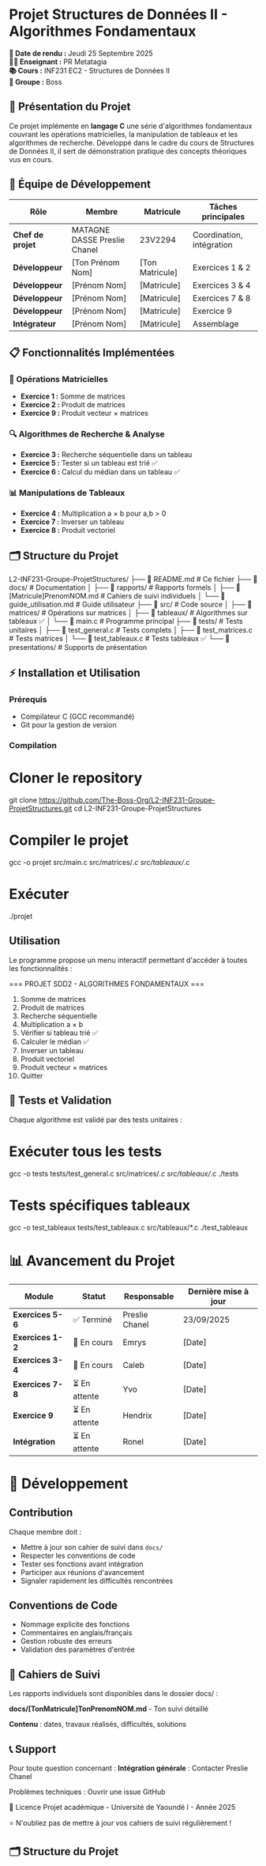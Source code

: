 # Projet Structures de Données II - Algorithmes Fondamentaux

**📅 Date de rendu :** Jeudi 25 Septembre 2025  
**👨‍🏫 Enseignant :** PR Metatagia  
**📚 Cours :** INF231 EC2 - Structures de Données II  
**👥 Groupe :** Boss

## 🎯 Présentation du Projet

Ce projet implémente en **langage C** une série d'algorithmes fondamentaux couvrant les opérations matricielles, la manipulation de tableaux et les algorithmes de recherche. Développé dans le cadre du cours de Structures de Données II, il sert de démonstration pratique des concepts théoriques vus en cours.

## 👥 Équipe de Développement

| Rôle | Membre | Matricule | Tâches principales |
|------|--------|-----------|-------------------|
| **Chef de projet** | MATAGNE DASSE Preslie Chanel | 23V2294 | Coordination, intégration | Exercices 5 & 6 |
| **Développeur** | [Ton Prénom Nom] | [Ton Matricule] | Exercices 1 & 2 |
| **Développeur** | [Prénom Nom] | [Matricule] | Exercices 3 & 4 |
| **Développeur** | [Prénom Nom] | [Matricule] | Exercices 7 & 8 |
| **Développeur** | [Prénom Nom] | [Matricule] | Exercice 9 |
| **Intégrateur** | [Prénom Nom] | [Matricule] | Assemblage| Main program, tests |

## 📋 Fonctionnalités Implémentées

### 🔢 Opérations Matricielles
- **Exercice 1 :** Somme de matrices
- **Exercice 2 :** Produit de matrices
- **Exercice 9 :** Produit vecteur × matrices

### 🔍 Algorithmes de Recherche & Analyse
- **Exercice 3 :** Recherche séquentielle dans un tableau
- **Exercice 5 :** Tester si un tableau est trié ✅
- **Exercice 6 :** Calcul du médian dans un tableau ✅

### 📊 Manipulations de Tableaux
- **Exercice 4 :** Multiplication a × b pour a,b > 0
- **Exercice 7 :** Inverser un tableau
- **Exercice 8 :** Produit vectoriel

## 🗂️ Structure du Projet
L2-INF231-Groupe-ProjetStructures/
├── 📄 README.md # Ce fichier
├── 📁 docs/ # Documentation
│ ├── 📁 rapports/ # Rapports formels
│ ├── 📄 [Matricule]PrenomNOM.md # Cahiers de suivi individuels
│ └── 📄 guide_utilisation.md # Guide utilisateur
├── 📁 src/ # Code source
│ ├── 📁 matrices/ # Opérations sur matrices
│ ├── 📁 tableaux/ # Algorithmes sur tableaux ✅
│ └── 📄 main.c # Programme principal
├── 📁 tests/ # Tests unitaires
│ ├── 📄 test_general.c # Tests complets
│ ├── 📄 test_matrices.c # Tests matrices
│ └── 📄 test_tableaux.c # Tests tableaux ✅
└── 📁 presentations/ # Supports de présentation


## ⚡ Installation et Utilisation

### Prérequis
- Compilateur C (GCC recommandé)
- Git pour la gestion de version

### Compilation
# Cloner le repository
git clone https://github.com/The-Boss-Org/L2-INF231-Groupe-ProjetStructures.git
cd L2-INF231-Groupe-ProjetStructures

# Compiler le projet
gcc -o projet src/main.c src/matrices/*.c src/tableaux/*.c

# Exécuter
./projet

## Utilisation
Le programme propose un menu interactif permettant d'accéder à toutes les fonctionnalités :

=== PROJET SDD2 - ALGORITHMES FONDAMENTAUX ===
1. Somme de matrices
2. Produit de matrices
3. Recherche séquentielle
4. Multiplication a × b
5. Vérifier si tableau trié ✅
6. Calculer le médian ✅
7. Inverser un tableau
8. Produit vectoriel
9. Produit vecteur × matrices
0. Quitter

## 🧪 Tests et Validation
Chaque algorithme est validé par des tests unitaires :

# Exécuter tous les tests
gcc -o tests tests/test_general.c src/matrices/*.c src/tableaux/*.c
./tests

# Tests spécifiques tableaux
gcc -o test_tableaux tests/test_tableaux.c src/tableaux/*.c
./test_tableaux

# 📊 Avancement du Projet

| Module | Statut | Responsable | Dernière mise à jour |
|--------|--------|-------------|---------------------|
| **Exercices 5-6** | ✅ Terminé | Preslie Chanel | 23/09/2025 |
| **Exercices 1-2** | 🔄 En cours | Emrys | [Date] |
| **Exercices 3-4** | 🔄 En cours |Caleb | [Date] |
| **Exercices 7-8** | ⏳ En attente | Yvo | [Date] |
| **Exercice 9** | ⏳ En attente | Hendrix | [Date] |
| **Intégration** | ⏳ En attente | Ronel | [Date] |

# 🔧 Développement

## Contribution
Chaque membre doit :
- Mettre à jour son cahier de suivi dans `docs/`
- Respecter les conventions de code
- Tester ses fonctions avant intégration
- Participer aux réunions d'avancement
- Signaler rapidement les difficultés rencontrées

## Conventions de Code
- Nommage explicite des fonctions
- Commentaires en anglais/français
- Gestion robuste des erreurs
- Validation des paramètres d'entrée

## 📝 Cahiers de Suivi
Les rapports individuels sont disponibles dans le dossier docs/ :

 **docs/[TonMatricule]TonPrenomNOM.md** - Ton suivi détaillé

**Contenu** : dates, travaux réalisés, difficultés, solutions


## 📞 Support
Pour toute question concernant :
**Intégration générale** : Contacter Preslie Chanel

Problèmes techniques : Ouvrir une issue GitHub

📄 Licence
Projet académique - Université de Yaoundé I - Année 2025

⭐ N'oubliez pas de mettre à jour vos cahiers de suivi régulièrement !


## 🗂️ Structure du Projet
